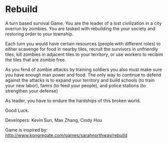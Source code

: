 # Rebuild
A turn based survival Game. You are the leader of a lost civilization in a city overrun by zombies. You are tasked with rebuilding the your society and restoring order to your township.

Each turn you would have certain resources (people with different roles) to either scavenge for food in nearby tiles, recruit the survivors in unfriendly tiles, kill zombies in adjacent tiles to your territory, or use workers to reclaim the tiles that are zombie free. 

As you fend of zombie attacks by training soldiers you also must make sure you have enough man power and food. The only way to continue to defend against the attacks is to expand your territory and build schools (to train your new labor), famrs (to feed your people), and police stations (to strengthen your defense)

As leader, you have to endure the hardships of this broken world. 

Good Luck. 

Developers: Kevin Sun, Max Zhang, Cindy Hou

Game is inspired by: http://www.kongregate.com/games/sarahnorthway/rebuild
